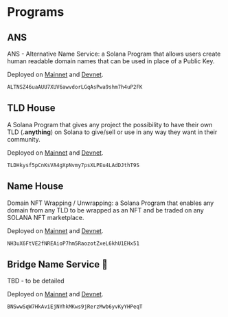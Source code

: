 # Programs

## ANS

ANS - Alternative Name Service: a Solana Program that allows users create human readable domain names that can be used in place of a Public Key.&#x20;

Deployed on [Mainnet](https://explorer.solana.com/address/ALTNSZ46uaAUU7XUV6awvdorLGqAsPwa9shm7h4uP2FK) and [Devnet](https://explorer.solana.com/address/ALTNSZ46uaAUU7XUV6awvdorLGqAsPwa9shm7h4uP2FK?cluster=devnet).

```
ALTNSZ46uaAUU7XUV6awvdorLGqAsPwa9shm7h4uP2FK
```

## TLD House

A Solana Program that gives any project the possibility to have their own TLD (**.anything**) on Solana to give/sell or use in any way they want in their community.&#x20;

Deployed on [Mainnet](https://explorer.solana.com/address/TLDHkysf5pCnKsVA4gXpNvmy7psXLPEu4LAdDJthT9S) and [Devnet](https://explorer.solana.com/address/TLDHkysf5pCnKsVA4gXpNvmy7psXLPEu4LAdDJthT9S?cluster=devnet).

```
TLDHkysf5pCnKsVA4gXpNvmy7psXLPEu4LAdDJthT9S
```

## Name House

Domain NFT Wrapping / Unwrapping: a Solana Program that enables any domain from any TLD to be wrapped as an NFT and be traded on any SOLANA NFT marketplace.

Deployed on [Mainnet](https://explorer.solana.com/address/NH3uX6FtVE2fNREAioP7hm5RaozotZxeL6khU1EHx51) and [Devnet](https://explorer.solana.com/address/NH3uX6FtVE2fNREAioP7hm5RaozotZxeL6khU1EHx51?cluster=devnet).

```
NH3uX6FtVE2fNREAioP7hm5RaozotZxeL6khU1EHx51
```

## Bridge Name Service 👀

TBD - to be detailed

Deployed on [Mainnet](https://explorer.solana.com/address/BNSwwSqW7HkAviEjNYhkMKws9jRerzMwb6yvKyYHPeqT) and [Devnet](https://explorer.solana.com/address/BNSwwSqW7HkAviEjNYhkMKws9jRerzMwb6yvKyYHPeqT?cluster=devnet).

```
BNSwwSqW7HkAviEjNYhkMKws9jRerzMwb6yvKyYHPeqT
```
